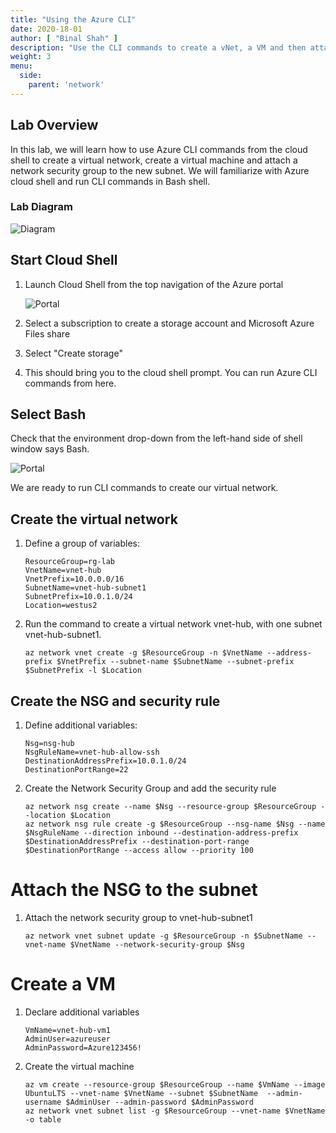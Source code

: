 ```yaml
---
title: "Using the Azure CLI"
date: 2020-18-01
author: [ "Binal Shah" ]
description: "Use the CLI commands to create a vNet, a VM and then attach an NSG to a subnet."
weight: 3
menu:
  side:
    parent: 'network'
---
```


## Lab Overview

In this lab, we will learn how to use Azure CLI commands from the cloud shell to create a virtual network, create a virtual machine and attach a network security group to the new subnet. We will familiarize with Azure cloud shell and run CLI commands in Bash shell.

### Lab Diagram

![Diagram](/network/images/lab03-01-diagram.png)

## Start Cloud Shell

1. Launch Cloud Shell from the top navigation of the Azure portal

    ![Portal](/network/images/lab03-02-cloudshell1.png)

1. Select a subscription to create a storage account and Microsoft Azure Files share
1. Select "Create storage"
1. This should bring you to the cloud shell prompt. You can run Azure CLI commands from here.

## Select Bash

Check that the environment drop-down from the left-hand side of shell window says Bash.

![Portal](/network/images/lab03-02-cloudshell1.png)

We are ready to run CLI commands to create our virtual network.

## Create the virtual network

1. Define a group of variables:

    ```shell
    ResourceGroup=rg-lab
    VnetName=vnet-hub
    VnetPrefix=10.0.0.0/16
    SubnetName=vnet-hub-subnet1
    SubnetPrefix=10.0.1.0/24
    Location=westus2
    ```

1. Run the command to create a virtual network vnet-hub, with one subnet vnet-hub-subnet1.

    ```shell
    az network vnet create -g $ResourceGroup -n $VnetName --address-prefix $VnetPrefix --subnet-name $SubnetName --subnet-prefix $SubnetPrefix -l $Location
    ```

## Create the NSG and security rule

1. Define additional variables:

    ```shell
    Nsg=nsg-hub
    NsgRuleName=vnet-hub-allow-ssh
    DestinationAddressPrefix=10.0.1.0/24
    DestinationPortRange=22
    ```

1. Create the Network Security Group and add the security rule

    ```shell
    az network nsg create --name $Nsg --resource-group $ResourceGroup --location $Location
    az network nsg rule create -g $ResourceGroup --nsg-name $Nsg --name $NsgRuleName --direction inbound --destination-address-prefix $DestinationAddressPrefix --destination-port-range $DestinationPortRange --access allow --priority 100
    ```

# Attach the NSG to the subnet

1. Attach the network security group to vnet-hub-subnet1

    ```shell
    az network vnet subnet update -g $ResourceGroup -n $SubnetName --vnet-name $VnetName --network-security-group $Nsg
    ```

# Create a VM

1. Declare additional variables

    ```shell
    VmName=vnet-hub-vm1
    AdminUser=azureuser
    AdminPassword=Azure123456!
    ```

1. Create the virtual machine

    ```shell
    az vm create --resource-group $ResourceGroup --name $VmName --image UbuntuLTS --vnet-name $VnetName --subnet $SubnetName  --admin-username $AdminUser --admin-password $AdminPassword
    az network vnet subnet list -g $ResourceGroup --vnet-name $VnetName -o table
    ```
